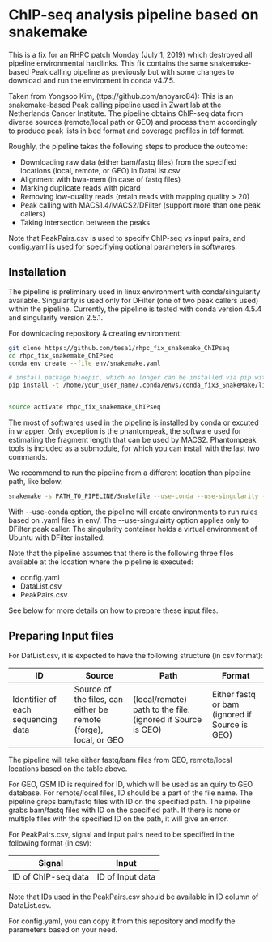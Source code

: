 # ChIP-seq analysis pipeline based on snakemake

This is a fix for an RHPC patch Monday (July 1, 2019) which destroyed all pipeline environmental hardlinks.
This fix contains the same snakemake-based Peak calling pipeline as previously but with  some changes to download and run the enviroment in conda v4.7.5. 

Taken from Yongsoo Kim, (ttps://github.com/anoyaro84): This is an snakemake-based Peak calling pipeline used in Zwart lab at the Netherlands Cancer Institute.
The pipeline obtains ChIP-seq data from diverse sources (remote/local path or GEO) and process them accordingly to produce peak lists in bed format and coverage profiles in tdf format.

Roughly, the pipeline takes the following steps to produce the outcome:

- Downloading raw data (either bam/fastq files) from the specified locations (local, remote, or GEO) in DataList.csv
- Alignment with bwa-mem (in case of fastq files)
- Marking duplicate reads with picard
- Removing low-quality reads (retain reads with mapping quality > 20)
- Peak calling with MACS1.4/MACS2/DFilter (support more than one peak callers)
- Taking intersection between the peaks

Note that PeakPairs.csv is used to specify ChIP-seq vs input pairs, and config.yaml is used for specifiying optional parameters in softwares.

## Installation ##


The pipeline is preliminary used in linux environment with conda/singularity available. Singularity is used  only for DFilter (one of two peak callers used) within the pipeline. Currently, the pipeline is tested with conda version 4.5.4 and singularity version 2.5.1.

For downloading repository & creating evnironment:

```bash
git clone https://github.com/tesa1/rhpc_fix_snakemake_ChIPseq
cd rhpc_fix_snakemake_ChIPseq
conda env create --file env/snakemake.yaml

# install package bioepic, which no longer can be installed via pip with conda v4.5.7
pip install -t /home/your_user_name/.conda/envs/conda_fix3_SnakeMake/lib/python3.6/site-packages/ bioepic==0.2.5


source activate rhpc_fix_snakemake_ChIPseq

```

The most of softwares used in the pipeline is installed by conda or excuted in wrapper.
Only exception is the phantompeak, the software used for estimating the fragment length that can be used by MACS2.
Phantompeak tools is included as a submodule, for which you can install with the last two commands.

We recommend to run the pipeline from a different location than pipeline path, like below:

```bash
snakemake -s PATH_TO_PIPELINE/Snakefile --use-conda --use-singularity --cores=24
```

With --use-conda option, the pipeline will create environments to run rules based on .yaml files in env/.
The --use-singulairty option applies only to DFilter peak caller. The singularity container holds a virtual environment of Ubuntu with DFilter installed.


Note that the pipeline assumes that there is the following three files available at the location where the pipeline is executed:
- config.yaml
- DataList.csv
- PeakPairs.csv

See below for more details on how to prepare these input files.

## Preparing Input files ##

For DatList.csv, it is expected to have the following structure (in csv format):


| ID | Source | Path | Format |
| ------------- | ------------- | ------------- | ------------- |
| Identifier of each sequencing data | Source of the files, can either be remote (forge), local, or GEO | (local/remote) path to the file. (ignored if Source is GEO) | Either fastq or bam (ignored if Source is GEO) |


The pipeline will take either fastq/bam files from GEO, remote/local locations based on the table above.

For GEO, GSM ID is required for ID, which will be used as an quiry to GEO database. For remote/local files, ID should be a part of the file name. The pipeline greps bam/fastq files with ID on the specified path. The pipeline grabs bam/fastq files with ID on the specified path. If there is none or multiple files with the specified ID on the path, it will give an error.


For PeakPairs.csv, signal and input pairs need to be specified in the following format (in csv):

| Signal | Input |
| ------------- | ------------- |
| ID of ChIP-seq data | ID of Input data |


Note that IDs used in the PeakPairs.csv should be available in ID column of DataList.csv.


For config.yaml, you can copy it from this repository and modify the parameters based on your need.
